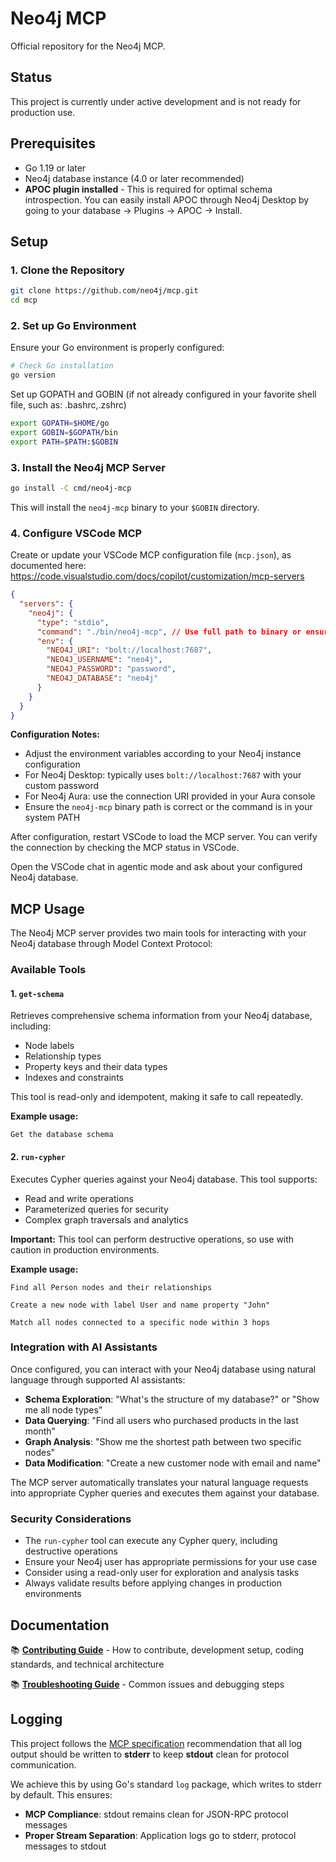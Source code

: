 # Neo4j MCP

Official repository for the Neo4j MCP.

## Status

This project is currently under active development and is not ready for production use.

## Prerequisites

- Go 1.19 or later
- Neo4j database instance (4.0 or later recommended)
- **APOC plugin installed** - This is required for optimal schema introspection. You can easily install APOC through Neo4j Desktop by going to your database → Plugins → APOC → Install.

## Setup

### 1. Clone the Repository

```bash
git clone https://github.com/neo4j/mcp.git
cd mcp
```

### 2. Set up Go Environment

Ensure your Go environment is properly configured:

```bash
# Check Go installation
go version
```

Set up GOPATH and GOBIN (if not already configured in your favorite shell file, such as: .bashrc,.zshrc)

```bash
export GOPATH=$HOME/go
export GOBIN=$GOPATH/bin
export PATH=$PATH:$GOBIN
```

### 3. Install the Neo4j MCP Server

```bash
go install -C cmd/neo4j-mcp
```

This will install the `neo4j-mcp` binary to your `$GOBIN` directory.

### 4. Configure VSCode MCP

Create or update your VSCode MCP configuration file (`mcp.json`), as documented here: https://code.visualstudio.com/docs/copilot/customization/mcp-servers

```json
{
  "servers": {
    "neo4j": {
      "type": "stdio",
      "command": "./bin/neo4j-mcp", // Use full path to binary or ensure neo4j-mcp is in PATH
      "env": {
        "NEO4J_URI": "bolt://localhost:7687",
        "NEO4J_USERNAME": "neo4j",
        "NEO4J_PASSWORD": "password",
        "NEO4J_DATABASE": "neo4j"
      }
    }
  }
}
```

**Configuration Notes:**

- Adjust the environment variables according to your Neo4j instance configuration
- For Neo4j Desktop: typically uses `bolt://localhost:7687` with your custom password
- For Neo4j Aura: use the connection URI provided in your Aura console
- Ensure the `neo4j-mcp` binary path is correct or the command is in your system PATH

After configuration, restart VSCode to load the MCP server. You can verify the connection by checking the MCP status in VSCode.

Open the VSCode chat in agentic mode and ask about your configured Neo4j database.

## MCP Usage

The Neo4j MCP server provides two main tools for interacting with your Neo4j database through Model Context Protocol:

### Available Tools

#### 1. `get-schema`

Retrieves comprehensive schema information from your Neo4j database, including:

- Node labels
- Relationship types
- Property keys and their data types
- Indexes and constraints

This tool is read-only and idempotent, making it safe to call repeatedly.

**Example usage:**

```
Get the database schema
```

#### 2. `run-cypher`

Executes Cypher queries against your Neo4j database. This tool supports:

- Read and write operations
- Parameterized queries for security
- Complex graph traversals and analytics

**Important:** This tool can perform destructive operations, so use with caution in production environments.

**Example usage:**

```
Find all Person nodes and their relationships
```

```
Create a new node with label User and name property "John"
```

```
Match all nodes connected to a specific node within 3 hops
```

### Integration with AI Assistants

Once configured, you can interact with your Neo4j database using natural language through supported AI assistants:

- **Schema Exploration**: "What's the structure of my database?" or "Show me all node types"
- **Data Querying**: "Find all users who purchased products in the last month"
- **Graph Analysis**: "Show me the shortest path between two specific nodes"
- **Data Modification**: "Create a new customer node with email and name"

The MCP server automatically translates your natural language requests into appropriate Cypher queries and executes them against your database.

### Security Considerations

- The `run-cypher` tool can execute any Cypher query, including destructive operations
- Ensure your Neo4j user has appropriate permissions for your use case
- Consider using a read-only user for exploration and analysis tasks
- Always validate results before applying changes in production environments

## Documentation

📚 **[Contributing Guide](CONTRIBUTING.md)** - How to contribute, development setup, coding standards, and technical architecture

📚 **[Troubleshooting Guide](docs/TROUBLESHOOTING.md)** - Common issues and debugging steps

## Logging

This project follows the [MCP specification](https://spec.modelcontextprotocol.io/specification/basic/transports/#stdio) recommendation that all log output should be written to **stderr** to keep **stdout** clean for protocol communication.

We achieve this by using Go's standard `log` package, which writes to stderr by default. This ensures:

- **MCP Compliance**: stdout remains clean for JSON-RPC protocol messages
- **Proper Stream Separation**: Application logs go to stderr, protocol messages to stdout
